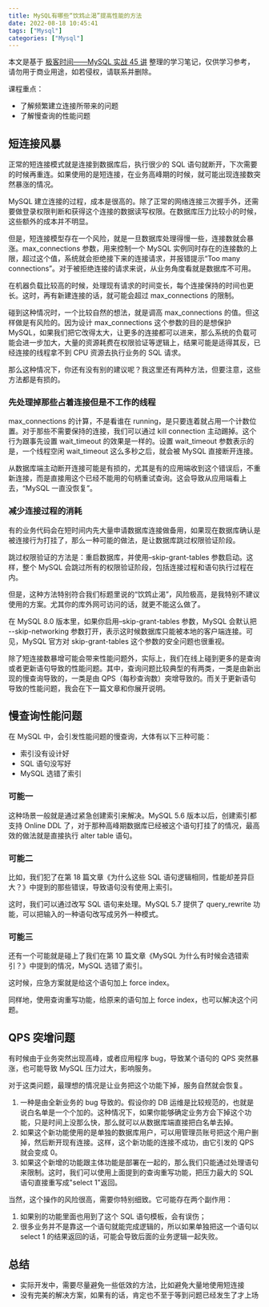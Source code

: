 ```yaml
---
title: MySQL有哪些“饮鸩止渴”提高性能的方法
date: 2022-08-18 10:45:41
tags: ["Mysql"]
categories: ["Mysql"]
---
```


本文是基于 [极客时间——MySQL 实战 45 讲](https://time.geekbang.org/column/intro/100020801) 整理的学习笔记，仅供学习参考，请勿用于商业用途，如若侵权，请联系并删除。

课程重点：
* 了解频繁建立连接所带来的问题
* 了解慢查询的性能问题

<!-- more -->

## 短连接风暴
正常的短连接模式就是连接到数据库后，执行很少的 SQL 语句就断开，下次需要的时候再重连。如果使用的是短连接，在业务高峰期的时候，就可能出现连接数突然暴涨的情况。

MySQL 建立连接的过程，成本是很高的。除了正常的网络连接三次握手外，还需要做登录权限判断和获得这个连接的数据读写权限。在数据库压力比较小的时候，这些额外的成本并不明显。

但是，短连接模型存在一个风险，就是一旦数据库处理得慢一些，连接数就会暴涨。max_connections 参数，用来控制一个 MySQL 实例同时存在的连接数的上限，超过这个值，系统就会拒绝接下来的连接请求，并报错提示“Too many connections”。对于被拒绝连接的请求来说，从业务角度看就是数据库不可用。

在机器负载比较高的时候，处理现有请求的时间变长，每个连接保持的时间也更长。这时，再有新建连接的话，就可能会超过 max_connections 的限制。

碰到这种情况时，一个比较自然的想法，就是调高 max_connections 的值。但这样做是有风险的。因为设计 max_connections 这个参数的目的是想保护 MySQL，如果我们把它改得太大，让更多的连接都可以进来，那么系统的负载可能会进一步加大，大量的资源耗费在权限验证等逻辑上，结果可能是适得其反，已经连接的线程拿不到 CPU 资源去执行业务的 SQL 请求。

那么这种情况下，你还有没有别的建议呢？我这里还有两种方法，但要注意，这些方法都是有损的。

### 先处理掉那些占着连接但是不工作的线程
max_connections 的计算，不是看谁在 running，是只要连着就占用一个计数位置。对于那些不需要保持的连接，我们可以通过 kill connection 主动踢掉。这个行为跟事先设置 wait_timeout 的效果是一样的。设置 wait_timeout 参数表示的是，一个线程空闲 wait_timeout 这么多秒之后，就会被 MySQL 直接断开连接。

从数据库端主动断开连接可能是有损的，尤其是有的应用端收到这个错误后，不重新连接，而是直接用这个已经不能用的句柄重试查询。这会导致从应用端看上去，“MySQL 一直没恢复”。

### 减少连接过程的消耗
有的业务代码会在短时间内先大量申请数据库连接做备用，如果现在数据库确认是被连接行为打挂了，那么一种可能的做法，是让数据库跳过权限验证阶段。

跳过权限验证的方法是：重启数据库，并使用–skip-grant-tables 参数启动。这样，整个 MySQL 会跳过所有的权限验证阶段，包括连接过程和语句执行过程在内。

但是，这种方法特别符合我们标题里说的“饮鸩止渴”，风险极高，是我特别不建议使用的方案。尤其你的库外网可访问的话，就更不能这么做了。

在 MySQL 8.0 版本里，如果你启用–skip-grant-tables 参数，MySQL 会默认把 --skip-networking 参数打开，表示这时候数据库只能被本地的客户端连接。可见，MySQL 官方对 skip-grant-tables 这个参数的安全问题也很重视。

除了短连接数暴增可能会带来性能问题外，实际上，我们在线上碰到更多的是查询或者更新语句导致的性能问题。其中，查询问题比较典型的有两类，一类是由新出现的慢查询导致的，一类是由 QPS（每秒查询数）突增导致的。而关于更新语句导致的性能问题，我会在下一篇文章和你展开说明。

## 慢查询性能问题
在 MySQL 中，会引发性能问题的慢查询，大体有以下三种可能：

* 索引没有设计好
* SQL 语句没写好
* MySQL 选错了索引

### 可能一
这种场景一般就是通过紧急创建索引来解决。MySQL 5.6 版本以后，创建索引都支持 Online DDL 了，对于那种高峰期数据库已经被这个语句打挂了的情况，最高效的做法就是直接执行 alter table 语句。

### 可能二
比如，我们犯了在第 18 篇文章《为什么这些 SQL 语句逻辑相同，性能却差异巨大？》中提到的那些错误，导致语句没有使用上索引。

这时，我们可以通过改写 SQL 语句来处理。MySQL 5.7 提供了 query_rewrite 功能，可以把输入的一种语句改写成另外一种模式。

### 可能三
还有一个可能就是碰上了我们在第 10 篇文章《MySQL 为什么有时候会选错索引？》中提到的情况，MySQL 选错了索引。

这时候，应急方案就是给这个语句加上 force index。

同样地，使用查询重写功能，给原来的语句加上 force index，也可以解决这个问题。

## QPS 突增问题
有时候由于业务突然出现高峰，或者应用程序 bug，导致某个语句的 QPS 突然暴涨，也可能导致 MySQL 压力过大，影响服务。

对于这类问题，最理想的情况是让业务把这个功能下掉，服务自然就会恢复。

1. 一种是由全新业务的 bug 导致的。假设你的 DB 运维是比较规范的，也就是说白名单是一个个加的。这种情况下，如果你能够确定业务方会下掉这个功能，只是时间上没那么快，那么就可以从数据库端直接把白名单去掉。
2. 如果这个新功能使用的是单独的数据库用户，可以用管理员账号把这个用户删掉，然后断开现有连接。这样，这个新功能的连接不成功，由它引发的 QPS 就会变成 0。
3. 如果这个新增的功能跟主体功能是部署在一起的，那么我们只能通过处理语句来限制。这时，我们可以使用上面提到的查询重写功能，把压力最大的 SQL 语句直接重写成"select 1"返回。

当然，这个操作的风险很高，需要你特别细致。它可能存在两个副作用：
1. 如果别的功能里面也用到了这个 SQL 语句模板，会有误伤；
2. 很多业务并不是靠这一个语句就能完成逻辑的，所以如果单独把这一个语句以 select 1 的结果返回的话，可能会导致后面的业务逻辑一起失败。

## 总结
* 实际开发中，需要尽量避免一些低效的方法，比如避免大量地使用短连接
* 没有完美的解决方案，如果有的话，肯定也不至于等到问题已经发生了才上场
 